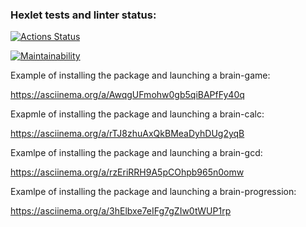 ### Hexlet tests and linter status:
[![Actions Status](https://github.com/DRC23/python-project-lvl1/workflows/hexlet-check/badge.svg)](https://github.com/DRC23/python-project-lvl1/actions)

[![Maintainability](https://api.codeclimate.com/v1/badges/a99a88d28ad37a79dbf6/maintainability)](https://codeclimate.com/github/codeclimate/codeclimate/maintainability)

Example of installing the package and launching a brain-game:

https://asciinema.org/a/AwqgUFmohw0gb5qiBAPfFy40q

Exapmle of installing the package and launching a brain-calc:

https://asciinema.org/a/rTJ8zhuAxQkBMeaDyhDUg2yqB

Examlpe of installing the package and launching a brain-gcd:

https://asciinema.org/a/rzEriRRH9A5pCOhpb965n0omw

Examlpe of installing the package and launching a brain-progression:

https://asciinema.org/a/3hElbxe7eIFg7gZIw0tWUP1rp

